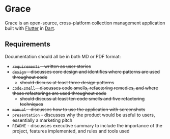 # Grace

Grace is an open-source, cross-platform collection management application built with [Flutter](https://flutter.dev/) in [Dart](https://dart.dev/).

## Requirements

Documentation should all be in both MD or PDF format:

- ~~`requirements` - written as user stories~~
- ~~`design` - discusses core design and identifies where patterns are used throughout code~~
    - ~~should discuss at least three design patterns~~
- ~~`code-smell` - discusses code smells, refactoring remedies, and where these refactorings are used throughout code~~
    - ~~should discuss at least ten code smells and five refactoring techniques~~
- ~~`manual` - discusses how to use the application with screenshots~~
- `presentation` - discusses why the product would be useful to users, essentially a marketing pitch
- `README` - discusses executive summary to include the importance of the project, features implemented, and rules and tools used
